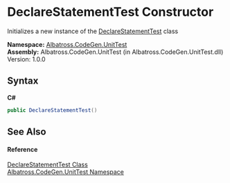 # DeclareStatementTest Constructor 
 

Initializes a new instance of the <a href="638DEDE4">DeclareStatementTest</a> class

**Namespace:**&nbsp;<a href="56BAD780">Albatross.CodeGen.UnitTest</a><br />**Assembly:**&nbsp;Albatross.CodeGen.UnitTest (in Albatross.CodeGen.UnitTest.dll) Version: 1.0.0

## Syntax

**C#**<br />
``` C#
public DeclareStatementTest()
```


## See Also


#### Reference
<a href="638DEDE4">DeclareStatementTest Class</a><br /><a href="56BAD780">Albatross.CodeGen.UnitTest Namespace</a><br />